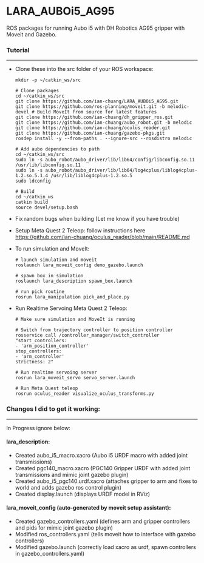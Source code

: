 # LARA_AUBOi5_AG95

ROS packages for running Aubo i5 with DH Robotics AG95 gripper with Moveit and Gazebo.

### Tutorial
---

* Clone these into the src folder of your ROS workspace:

  ```
  mkdir -p ~/catkin_ws/src
  
  # Clone packages
  cd ~/catkin_ws/src
  git clone https://github.com/ian-chuang/LARA_AUBOi5_AG95.git
  git clone https://github.com/ros-planning/moveit.git -b melodic-devel # Build MoveIt from source for latest features
  git clone https://github.com/ian-chuang/dh_gripper_ros.git
  git clone https://github.com/ian-chuang/aubo_robot.git -b melodic
  git clone https://github.com/ian-chuang/oculus_reader.git
  git clone https://github.com/ian-chuang/gazebo-pkgs.git
  rosdep install -y --from-paths . --ignore-src --rosdistro melodic
  
  # Add aubo dependencies to path
  cd ~/catkin_ws/src
  sudo ln -s aubo_robot/aubo_driver/lib/lib64/config/libconfig.so.11 /usr/lib/libconfig.so.11
  sudo ln -s aubo_robot/aubo_driver/lib/lib64/log4cplus/liblog4cplus-1.2.so.5.1.4 /usr/lib/liblog4cplus-1.2.so.5
  sudo ldconfig
  
  # Build
  cd ~/catkin_ws
  catkin build
  source devel/setup.bash
  ```
  
* Fix random bugs when building (Let me know if you have trouble)

* Setup Meta Quest 2 Teleop: follow instructions here https://github.com/ian-chuang/oculus_reader/blob/main/README.md

* To run simulation and MoveIt:

  ```
  # launch simulation and moveit 
  roslaunch lara_moveit_config demo_gazebo.launch
  
  # spawn box in simulation
  roslaunch lara_description spawn_box.launch
  
  # run pick routine
  rosrun lara_manipulation pick_and_place.py
  ```
  
* Run Realtime Servoing Meta Quest 2 Teleop:
  
  ```
  # Make sure simulation and MoveIt is running
  
  # Switch from trajectory controller to position controller
  rosservice call /controller_manager/switch_controller "start_controllers:
  - 'arm_position_controller'
  stop_controllers:
  - 'arm_controller'
  strictness: 2"
  
  # Run realtime servoing server
  rosrun lara_moveit_servo servo_server.launch
  
  # Run Meta Quest teleop
  rosrun oculus_reader visualize_oculus_transforms.py
  ```
  
### Changes I did to get it working:
---

In Progress ignore below:

#### lara_description:
* Created aubo_i5_macro.xacro (Aubo i5 URDF macro with added joint transmissions)
* Created pgc140_macro.xacro (PGC140 Gripper URDF with added joint transmissions and mimic joint gazebo plugin)
* Created aubo_i5_pgc140.urdf.xacro (attaches gripper to arm and fixes to world and adds gazebo ros control plugin)
* Created display.launch (displays URDF model in RViz)

#### lara_moveit_config (auto-generated by moveit setup assistant):
* Created gazebo_controllers.yaml (defines arm and gripper controllers and pids for mimic joint gazebo plugin)
* Modified ros_controllers.yaml (tells moveit how to interface with gazebo controllers)
* Modified gazebo.launch (correctly load xacro as urdf, spawn controllers in gazebo_controllers.yaml)
